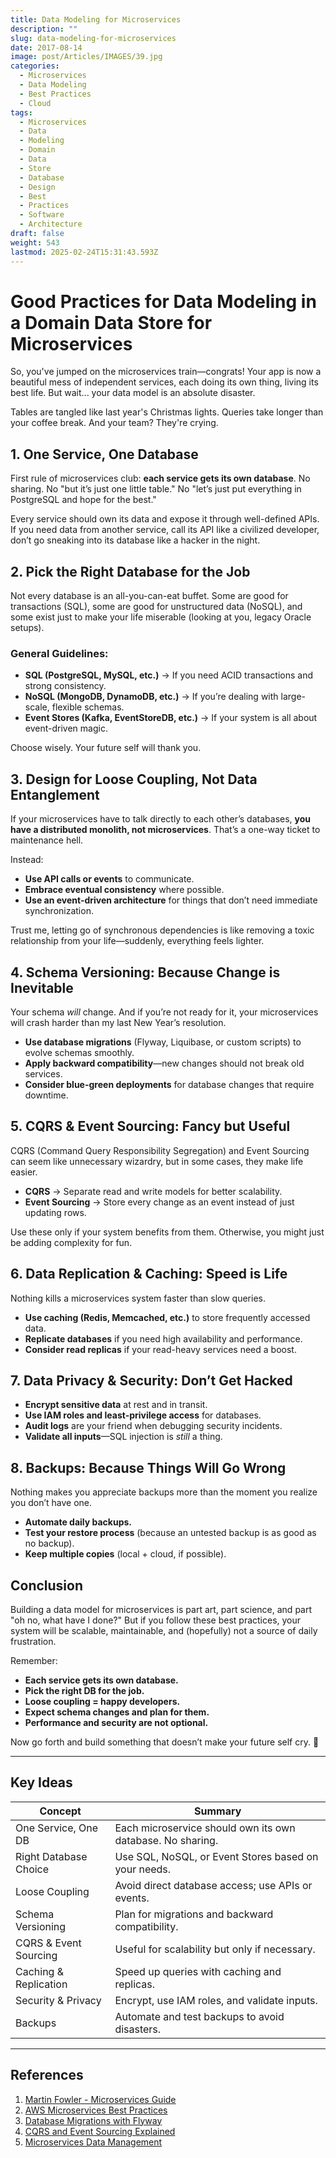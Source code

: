 ```yaml
---
title: Data Modeling for Microservices
description: ""
slug: data-modeling-for-microservices
date: 2017-08-14
image: post/Articles/IMAGES/39.jpg
categories:
  - Microservices
  - Data Modeling
  - Best Practices
  - Cloud
tags:
  - Microservices
  - Data
  - Modeling
  - Domain
  - Data
  - Store
  - Database
  - Design
  - Best
  - Practices
  - Software
  - Architecture
draft: false
weight: 543
lastmod: 2025-02-24T15:31:43.593Z
---
```

# Good Practices for Data Modeling in a Domain Data Store for Microservices

So, you've jumped on the microservices train—congrats! Your app is now a beautiful mess of independent services, each doing its own thing, living its best life. But wait... your data model is an absolute disaster.

Tables are tangled like last year's Christmas lights. Queries take longer than your coffee break. And your team? They're crying.

## 1. **One Service, One Database**

First rule of microservices club: **each service gets its own database**. No sharing. No "but it’s just one little table." No "let’s just put everything in PostgreSQL and hope for the best."

Every service should own its data and expose it through well-defined APIs. If you need data from another service, call its API like a civilized developer, don’t go sneaking into its database like a hacker in the night.

## 2. **Pick the Right Database for the Job**

Not every database is an all-you-can-eat buffet. Some are good for transactions (SQL), some are good for unstructured data (NoSQL), and some exist just to make your life miserable (looking at you, legacy Oracle setups).

### General Guidelines:

* **SQL (PostgreSQL, MySQL, etc.)** → If you need ACID transactions and strong consistency.
* **NoSQL (MongoDB, DynamoDB, etc.)** → If you’re dealing with large-scale, flexible schemas.
* **Event Stores (Kafka, EventStoreDB, etc.)** → If your system is all about event-driven magic.

Choose wisely. Your future self will thank you.

## 3. **Design for Loose Coupling, Not Data Entanglement**

If your microservices have to talk directly to each other’s databases, **you have a distributed monolith, not microservices**. That’s a one-way ticket to maintenance hell.

Instead:

* **Use API calls or events** to communicate.
* **Embrace eventual consistency** where possible.
* **Use an event-driven architecture** for things that don’t need immediate synchronization.

Trust me, letting go of synchronous dependencies is like removing a toxic relationship from your life—suddenly, everything feels lighter.

## 4. **Schema Versioning: Because Change is Inevitable**

Your schema *will* change. And if you’re not ready for it, your microservices will crash harder than my last New Year’s resolution.

* **Use database migrations** (Flyway, Liquibase, or custom scripts) to evolve schemas smoothly.
* **Apply backward compatibility**—new changes should not break old services.
* **Consider blue-green deployments** for database changes that require downtime.

## 5. **CQRS & Event Sourcing: Fancy but Useful**

CQRS (Command Query Responsibility Segregation) and Event Sourcing can seem like unnecessary wizardry, but in some cases, they make life easier.

* **CQRS** → Separate read and write models for better scalability.
* **Event Sourcing** → Store every change as an event instead of just updating rows.

Use these only if your system benefits from them. Otherwise, you might just be adding complexity for fun.

## 6. **Data Replication & Caching: Speed is Life**

Nothing kills a microservices system faster than slow queries.

* **Use caching (Redis, Memcached, etc.)** to store frequently accessed data.
* **Replicate databases** if you need high availability and performance.
* **Consider read replicas** if your read-heavy services need a boost.

## 7. **Data Privacy & Security: Don’t Get Hacked**

* **Encrypt sensitive data** at rest and in transit.
* **Use IAM roles and least-privilege access** for databases.
* **Audit logs** are your friend when debugging security incidents.
* **Validate all inputs**—SQL injection is *still* a thing.

## 8. **Backups: Because Things Will Go Wrong**

Nothing makes you appreciate backups more than the moment you realize you don’t have one.

* **Automate daily backups.**
* **Test your restore process** (because an untested backup is as good as no backup).
* **Keep multiple copies** (local + cloud, if possible).

## Conclusion

Building a data model for microservices is part art, part science, and part "oh no, what have I done?" But if you follow these best practices, your system will be scalable, maintainable, and (hopefully) not a source of daily frustration.

Remember:

* **Each service gets its own database.**
* **Pick the right DB for the job.**
* **Loose coupling = happy developers.**
* **Expect schema changes and plan for them.**
* **Performance and security are not optional.**

Now go forth and build something that doesn’t make your future self cry. 🚀

***

## Key Ideas

| Concept               | Summary                                                    |
| --------------------- | ---------------------------------------------------------- |
| One Service, One DB   | Each microservice should own its own database. No sharing. |
| Right Database Choice | Use SQL, NoSQL, or Event Stores based on your needs.       |
| Loose Coupling        | Avoid direct database access; use APIs or events.          |
| Schema Versioning     | Plan for migrations and backward compatibility.            |
| CQRS & Event Sourcing | Useful for scalability but only if necessary.              |
| Caching & Replication | Speed up queries with caching and replicas.                |
| Security & Privacy    | Encrypt, use IAM roles, and validate inputs.               |
| Backups               | Automate and test backups to avoid disasters.              |

***

## References

1. [Martin Fowler - Microservices Guide](https://martinfowler.com/microservices/)
2. [AWS Microservices Best Practices](https://aws.amazon.com/microservices/)
3. [Database Migrations with Flyway](https://flywaydb.org/)
4. [CQRS and Event Sourcing Explained](https://cqrs.nu/)
5. [Microservices Data Management](https://microservices.io/patterns/data/)
